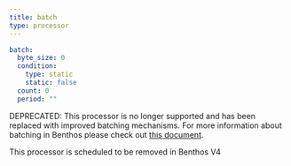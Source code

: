 ```yaml
---
title: batch
type: processor
---
```


```yaml
batch:
  byte_size: 0
  condition:
    type: static
    static: false
  count: 0
  period: ""
```

DEPRECATED: This processor is no longer supported and has been replaced with
improved batching mechanisms. For more information about batching in Benthos
please check out [this document](../batching.md).

This processor is scheduled to be removed in Benthos V4


